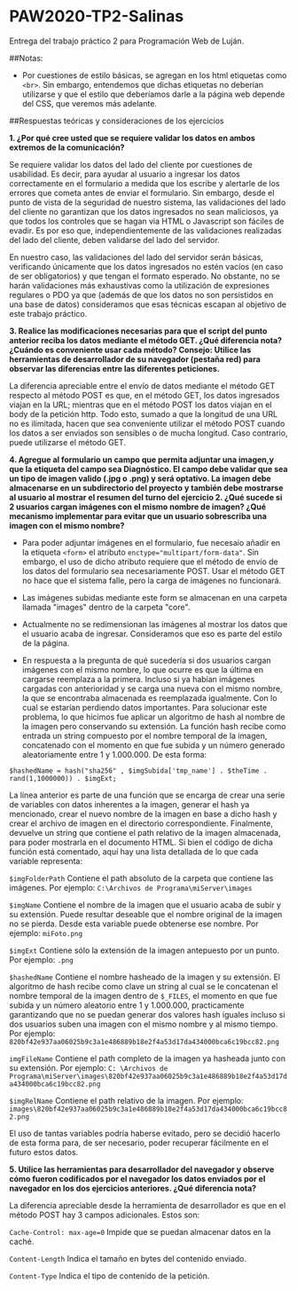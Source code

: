 # PAW2020-TP2-Salinas
 Entrega del trabajo práctico 2 para Programación Web de Luján.

##Notas:

- Por cuestiones de estilo básicas, se agregan en los html etiquetas como `<br>`. Sin embargo, entendemos que dichas etiquetas no deberían utilizarse y que el estilo que deberíamos darle a la página web depende del CSS, que veremos más adelante.


##Respuestas teóricas y consideraciones de los ejercicios



**1. ¿Por qué cree usted que se requiere validar los datos en ambos extremos de la comunicación?**

Se requiere validar los datos del lado del cliente por cuestiones de usabilidad. Es decir, para ayudar al usuario a ingresar los datos correctamente en el formulario a medida que los escribe y alertarle de los errores que cometa antes de enviar el formulario. Sin embargo, desde el punto de vista de la seguridad de nuestro sistema, las validaciones del lado del cliente no garantizan que los datos ingresados no sean maliciosos, ya que todos los controles que se hagan via HTML o Javascript son fáciles de evadir. Es por eso que, independientemente de las validaciones realizadas del lado del cliente, deben validarse del lado del servidor.

En nuestro caso, las validaciones del lado del servidor serán básicas, verificando únicamente que los datos ingresados no estén vacíos (en caso de ser obligatorios) y que tengan el formato esperado. No obstante, no se harán validaciones más exhaustivas como la utilización de expresiones regulares o PDO ya que (además de que los datos no son persistidos en una base de datos) consideramos que esas técnicas escapan al objetivo de este trabajo práctico.



**3. Realice las modificaciones necesarias para que el script del punto anterior reciba los datos mediante el método GET. ¿Qué diferencia nota? ¿Cuándo es conveniente usar cada método? 
Consejo: Utilice las herramientas de desarrollador de su navegador (pestaña red) para observar las diferencias entre las diferentes peticiones.**

La diferencia apreciable entre el envío de datos mediante el método GET respecto al método POST es que, en el método GET, los datos ingresados viajan en la URL; mientras que en el método POST los datos viajan en el body de la petición http. Todo esto, sumado a que la longitud de una URL no es ilimitada, hacen que sea conveniente utilizar el método POST cuando los datos a ser enviados son sensibles o de mucha longitud. Caso contrario, puede utilizarse el método GET.



**4. Agregue al formulario un campo que permita adjuntar una imagen,y que la etiqueta del campo sea Diagnóstico. El campo debe validar que sea un tipo de imagen valido (.jpg o .png) y será optativo. La imagen debe almacenarse en un subdirectorio del proyecto y también debe mostrarse al usuario al mostrar el resumen del turno del ejercicio 2. ¿Qué sucede si 2 usuarios cargan imágenes con el mismo nombre de imagen? ¿Qué mecanismo implementar para evitar que un usuario sobrescriba una imagen con el mismo nombre?**
 
- Para poder adjuntar imágenes en el formulario, fue necesaio añadir en la etiqueta `<form>` el atributo `enctype="multipart/form-data"`. Sin embargo, el uso de dicho atributo requiere que el método de envío de los datos del formulario sea necesariamente POST. Usar el método GET no hace que el sistema falle, pero la carga de imágenes no funcionará.

- Las imágenes subidas mediante este form se almacenan en una carpeta llamada "images" dentro de la carpeta "core".

- Actualmente no se redimensionan las imágenes al mostrar los datos que el usuario acaba de ingresar. Consideramos que eso es parte del estilo de la página. 

- En respuesta a la pregunta de qué sucedería si dos usuarios cargan imágenes con el mismo nombre, lo que ocurre es que la última en cargarse reemplaza a la primera. Incluso si ya habían imágenes cargadas con anterioridad y se carga una nueva con el mismo nombre, la que se encontraba almacenada es reemplazada igualmente. Con lo cual se estarían perdiendo datos importantes. Para solucionar este problema, lo que hicimos fue aplicar un algoritmo de hash al nombre de la imagen pero conservando su extensión. La función hash recibe como entrada un string compuesto por el nombre temporal de la imagen, concatenado con el momento en que fue subida y un número generado aleatoriamente entre 1 y 1.000.000. De esta forma:

`$hashedName = hash("sha256" , $imgSubida['tmp_name'] . $theTime . rand(1,1000000)) . $imgExt;`

La línea anterior es parte de una función que se encarga de crear una serie de variables con datos inherentes a la imagen, generar el hash ya mencionado, crear el nuevo nombre de la imagen en base a dicho hash y crear el archivo de imagen en el directorio correspondiente. Finalmente, devuelve un string que contiene el path relativo de la imagen almacenada, para poder mostrarla en el documento HTML. Si bien el código de dicha función está comentado, aquí hay una lista detallada de lo que cada variable representa:

`$imgFolderPath` Contiene el path absoluto de la carpeta que contiene las imágenes. Por ejemplo: 
`C:\Archivos de Programa\miServer\images`

`$imgName`		Contiene el nombre de la imagen que el usuario acaba de subir y su extensión. Puede resultar deseable que el nombre original de la imagen no se pierda. Desde esta variable puede obtenerse ese nombre. Por ejemplo: 
`miFoto.png`

`$imgExt`		Contiene sólo la extensión de la imagen antepuesto por un punto. Por ejemplo: 
`.png`

`$hashedName`	Contiene el nombre hasheado de la imagen y su extensión. El algoritmo de hash recibe como clave un string al cual se le concatenan el nombre temporal de la imagen dentro de `$_FILES`, el momento en que fue subida y un número aleatorio entre 1 y 1.000.000, practicamente garantizando que no se puedan generar dos valores hash iguales incluso si dos usuarios suben una imagen con el mismo nombre y al mismo tiempo. Por ejemplo: 
`820bf42e937aa06025b9c3a1e486889b18e2f4a53d17da434000bca6c19bcc82.png`

`imgFileName`	Contiene el path completo de la imagen ya hasheada junto con su extensión. Por ejemplo: 
`C: \Archivos de Programa\miServer\images\820bf42e937aa06025b9c3a1e486889b18e2f4a53d17da434000bca6c19bcc82.png`

`$imgRelName`	Contiene el path relativo de la imagen. Por ejemplo: 
`images\820bf42e937aa06025b9c3a1e486889b18e2f4a53d17da434000bca6c19bcc82.png`

El uso de tantas variables podría haberse evitado, pero se decidió hacerlo de esta forma para, de ser necesario, poder recuperar fácilmente en el futuro estos datos.



**5. Utilice las herramientas para desarrollador del navegador y observe cómo fueron codificados por el navegador los datos enviados por el navegador en los dos ejercicios anteriores. ¿Qué diferencia nota?**

La diferencia apreciable desde la herramienta de desarrollador es que en el método POST hay 3 campos adicionales. Estos son:

`Cache-Control: max-age=0`	Impide que se puedan almacenar datos en la caché.

`Content-Length` Indica el tamaño en bytes del contenido enviado.

`Content-Type` Indica el tipo de contenido de la petición.

